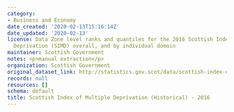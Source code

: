 ```yaml
---
category:
- Business and Economy
date_created: '2020-02-13T15:16:14Z'
date_updated: '2020-02-13'
license: Data Zone level ranks and quantiles for the 2016 Scottish Index of Multiple
  Deprivation (SIMD) overall, and by individual domain
maintainer: Scottish Government
notes: <p>manual extraction</p>
organization: Scottish Government
original_dataset_link: http://statistics.gov.scot/data/scottish-index-of-multiple-deprivation-historical-ii
records: null
resources: []
schema: default
title: Scottish Index of Multiple Deprivation (Historical) - 2016
---
```

